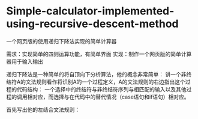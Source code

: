 # Simple-calculator-implemented-using-recursive-descent-method
一个网页版的使用递归下降法实现的简单计算器

需求：实现简单的四则运算功能，有简单界面
实现：制作一个网页版的简单计算器用于输入输出

递归下降法是一种简单的将自顶向下分析算法，他的概念非常简单：
讲一个非终结符A的文法规则看作将识别A的一个过程定义，A的文法规则的右边指出这个过程的代码结构：
一个选择中的终结符与非终结符序列与相匹配的输入以及其他过程的调用相对应，而选择与在代码中的替代情况（case语句和if语句）相对应。

首先写出他的左结合文法规则：
